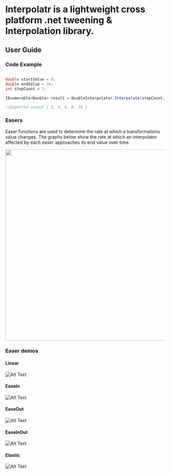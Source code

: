 
# Interpolatr is a lightweight cross platform .net tweening & Interpolation library.

## User Guide

### Code Example

```csharp

double startValue = 0;
double endValue = 10;
int stepCount = 5;

IEnumerable<Double> result = DoubleInterpolator.Interpolate(stepCount, DefaultEasers.Linear, startValue, endValue);

//Expected output { 2, 4, 6, 8, 10 }

```

### Easers
Easer functions are used to determine the rate at which a transformations value changes. The graphs below show the rate at which an interpolator affected by each easer approaches its end value over time.

<p align="center">
  <img width="700" height="600" src="https://raw.githubusercontent.com/Timmoth/Aptacode.Interpolatr/master/Resources/Images/easers.png">
</p>

### Easer demos

#### Linear

![Alt Text](https://raw.githubusercontent.com/Timmoth/Aptacode.Interpolatr/master/Resources/demos/Linear.gif)

#### EaseIn

![Alt Text](https://raw.githubusercontent.com/Timmoth/Aptacode.Interpolatr/master/Resources/demos/EaseIn.gif)

#### EaseOut

![Alt Text](https://raw.githubusercontent.com/Timmoth/Aptacode.Interpolatr/master/Resources/demos/EaseOut.gif)

#### EaseInOut

![Alt Text](https://raw.githubusercontent.com/Timmoth/Aptacode.TaskPlex/master/Resources/demos/EaseInOut.gif)

#### Elastic

![Alt Text](https://raw.githubusercontent.com/Timmoth/Aptacode.TaskPlex/master/Resources/demos/Elastic.gif)


